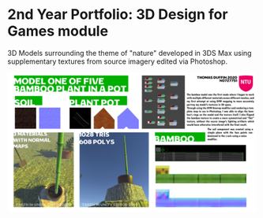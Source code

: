 # 2nd Year Portfolio: 3D Design for Games module

3D Models surrounding the theme of "nature" developed in 3DS Max using supplementary textures from source imagery edited via Photoshop.

![alt text](https://github.com/TDuffinNTU/2nd-Year-3DS-Max-Portfolio/blob/master/POSTERS-01.png?raw=true)

